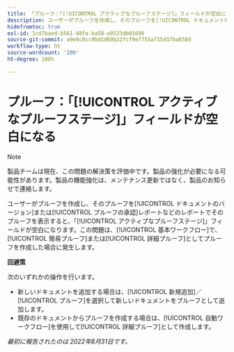 ```yaml
---
title: 「プルーフ：「[!UICONTROL アクティブなプルーフステージ]」フィールドが空白になる」
description: ユーザーがプルーフを作成し、そのプルーフを[!UICONTROL ドキュメントのバージョン]または[!UICONTROL プルーフの承認]レポートなどのレポートでそのプルーフを表示すると、「[!UICONTROL アクティブなプルーフステージ]」フィールドが空白になります。この問題は、[!UICONTROL 基本ワークフロー]で、[!UICONTROL 簡易プルーフ]または[!UICONTROL 詳細プルーフ]としてプルーフを作成した場合に発生します。
hidefromtoc: true
exl-id: 1cd7baed-b561-48fa-ba58-e0533db01696
source-git-commit: a9e0c0cc9bd1d69b22fcf9ef755a715d37ba658d
workflow-type: ht
source-wordcount: '200'
ht-degree: 100%

---
```


# プルーフ：「[!UICONTROL アクティブなプルーフステージ]」フィールドが空白になる

<!-- This Known Issue is on the TOC for both Workfront and Workfront Proof. Article created by request.-->

>[!NOTE]
>
>製品チームは現在、この問題の解決策を評価中です。製品の強化が必要になる可能性があります。製品の機能強化は、メンテナンス更新ではなく、製品のお知らせで連絡します。

ユーザーがプルーフを作成し、そのプルーフを[!UICONTROL ドキュメントのバージョン]または[!UICONTROL プルーフの承認]レポートなどのレポートでそのプルーフを表示すると、「[!UICONTROL アクティブなプルーフステージ]」フィールドが空白になります。この問題は、[!UICONTROL 基本ワークフロー]で、[!UICONTROL 簡易プルーフ]または[!UICONTROL 詳細プルーフ]としてプルーフを作成した場合に発生します。

**回避策**

次のいずれかの操作を行います。

* 新しいドキュメントを追加する場合は、[!UICONTROL 新規追加]／[!UICONTROL プルーフ]を選択して新しいドキュメントをプルーフとして追加します。
* 既存のドキュメントからプルーフを作成する場合は、[!UICONTROL 自動ワークフロー]を使用して[!UICONTROL 詳細プルーフ]として作成します。

_最初に報告されたのは 2022年8月31日です。_

